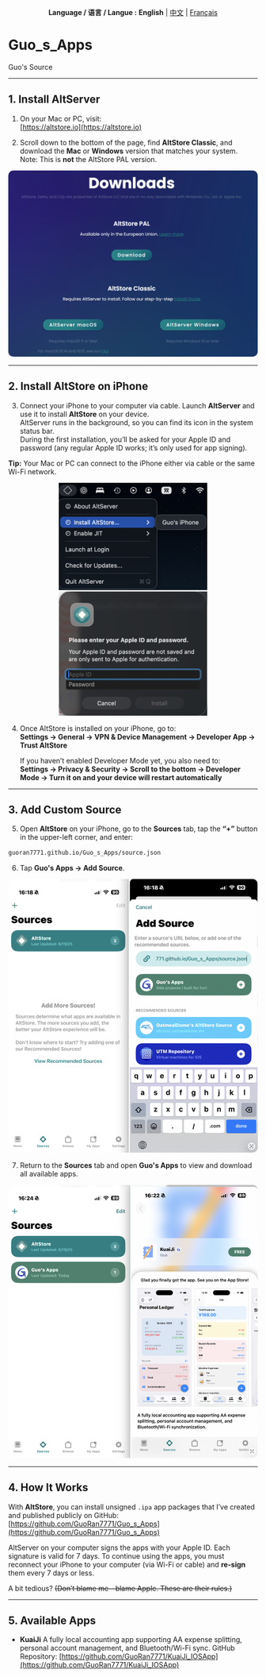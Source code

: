 <p align="center">
  <b>Language / 语言 / Langue :</b>
  <b>English</b> |
  <a href="README_CN.md">中文</a> |
  <a href="README_FR.md">Français</a>
</p>

# Guo_s_Apps  
Guo's Source  

---

## 1. Install AltServer

1. On your Mac or PC, visit:  
   [https://altstore.io](https://altstore.io)

2. Scroll down to the bottom of the page, find **AltStore Classic**, and download the **Mac** or **Windows** version that matches your system.  
   Note: This is **not** the AltStore PAL version.  

<p align="center">
  <img src="./assets/Source_assets/j1.png" alt="Download page example" style="border-radius:10px;">
</p>

---

## 2. Install AltStore on iPhone

3. Connect your iPhone to your computer via cable. Launch **AltServer** and use it to install **AltStore** on your device.  
   AltServer runs in the background, so you can find its icon in the system status bar.  
   During the first installation, you’ll be asked for your Apple ID and password (any regular Apple ID works; it’s only used for app signing).

**Tip:** Your Mac or PC can connect to the iPhone either via cable or the same Wi-Fi network.  

<div align="center">
  <img src="./assets/Source_assets/j2.png" width="300"/>
  <img src="./assets/Source_assets/j3.png" width="300"/>
</div>

4. Once AltStore is installed on your iPhone, go to:  
   **Settings → General → VPN & Device Management → Developer App → Trust AltStore**  

   If you haven’t enabled Developer Mode yet, you also need to:    
   **Settings → Privacy & Security → Scroll to the bottom → Developer Mode → Turn it on and your device will restart automatically**

---

## 3. Add Custom Source

5. Open **AltStore** on your iPhone, go to the **Sources** tab, tap the **“+”** button in the upper-left corner, and enter:  

```bash
guoran7771.github.io/Guo_s_Apps/source.json
```

6. Tap **Guo's Apps → Add Source**.

<p align="center">
  <img src="./assets/Source_assets/j4.png" alt="Add Source example" style="border-radius:10px;">
</p>

7. Return to the **Sources** tab and open **Guo's Apps** to view and download all available apps.

<p align="center">
  <img src="./assets/Source_assets/j5.png" alt="App list example" style="border-radius:10px;">
</p>

---

## 4. How It Works

With **AltStore**, you can install unsigned `.ipa` app packages that I’ve created and published publicly on GitHub:
[https://github.com/GuoRan7771/Guo_s_Apps](https://github.com/GuoRan7771/Guo_s_Apps)

AltServer on your computer signs the apps with your Apple ID. Each signature is valid for 7 days.
To continue using the apps, you must reconnect your iPhone to your computer (via Wi-Fi or cable) and **re-sign** them every 7 days or less.

A bit tedious?
~~(Don’t blame me—blame Apple. These are their rules.)~~

---

## 5. Available Apps

* **KuaiJi**
  A fully local accounting app supporting AA expense splitting, personal account management, and Bluetooth/Wi-Fi sync.
  GitHub Repository:
  [https://github.com/GuoRan7771/KuaiJi_IOSApp](https://github.com/GuoRan7771/KuaiJi_IOSApp)

